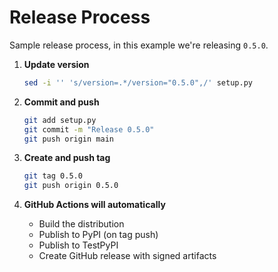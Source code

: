 # Release Process

Sample release process, in this example we're releasing `0.5.0`.

1. **Update version**
   ```bash
   sed -i '' 's/version=.*/version="0.5.0",/' setup.py
   ```

2. **Commit and push**
   ```bash
   git add setup.py
   git commit -m "Release 0.5.0"
   git push origin main
   ```

3. **Create and push tag**
   ```bash
   git tag 0.5.0
   git push origin 0.5.0
   ```

4. **GitHub Actions will automatically**
   - Build the distribution
   - Publish to PyPI (on tag push)
   - Publish to TestPyPI
   - Create GitHub release with signed artifacts